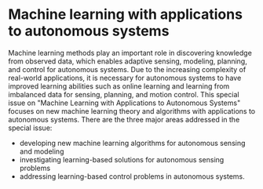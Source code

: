 # Machine learning with applications to autonomous systems

Machine learning methods play an important role in discovering knowledge from observed data, which enables adaptive sensing, modeling, planning, and control for autonomous systems. Due to the increasing complexity of real-world applications, it is necessary for autonomous systems to have improved learning abilities such as online learning and learning from imbalanced data for sensing, planning, and motion control.
This special issue on "Machine Learning with Applications to Autonomous Systems" focuses on new machine learning theory and algorithms with applications to autonomous systems. There are the three major areas addressed in the special issue: 
* developing new machine learning algorithms for autonomous sensing and modeling 
* investigating learning-based solutions for autonomous sensing problems
* addressing learning-based control problems in autonomous systems. 
